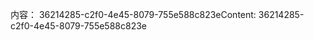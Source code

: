 <span data-ttu-id="38fcb-101">内容： 36214285-c2f0-4e45-8079-755e588c823e</span><span class="sxs-lookup"><span data-stu-id="38fcb-101">Content: 36214285-c2f0-4e45-8079-755e588c823e</span></span>